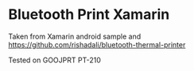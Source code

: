 # Bluetooth Print Xamarin

Taken from Xamarin android sample and https://github.com/rishadali/bluetooth-thermal-printer

Tested on GOOJPRT PT-210
